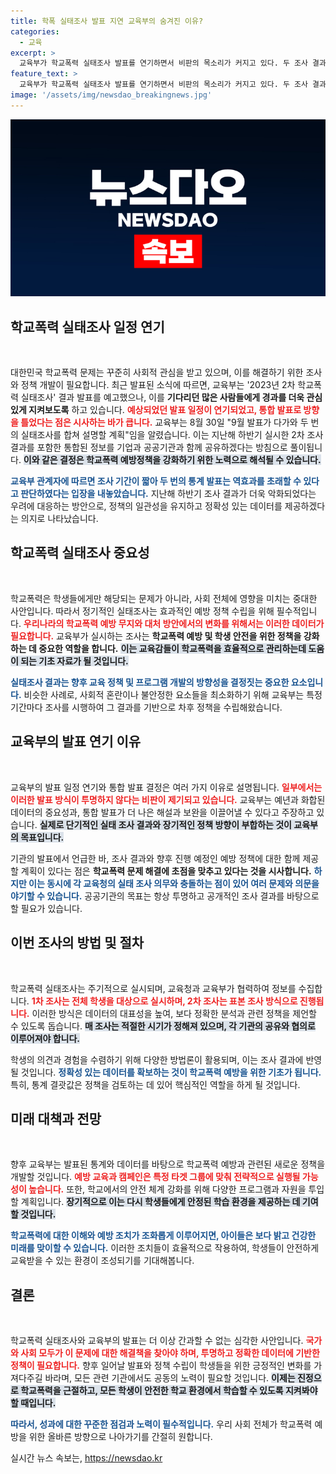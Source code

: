 ```yaml
---
title: 학폭 실태조사 발표 지연 교육부의 숨겨진 이유?
categories:
  - 교육
excerpt: >
  교육부가 학교폭력 실태조사 발표를 연기하면서 비판의 목소리가 커지고 있다. 두 조사 결과를 통합해 발표하겠다는 이유로, 각 교육청은 공표 의무를 지키지 못할 위기에 처했다. 이로 인해 학교폭력 피해 실태가 은폐되는 것 아니냐는 우려가 제기되고 있다.
feature_text: >
  교육부가 학교폭력 실태조사 발표를 연기하면서 비판의 목소리가 커지고 있다. 두 조사 결과를 통합해 발표하겠다는 이유로, 각 교육청은 공표 의무를 지키지 못할 위기에 처했다. 이로 인해 학교폭력 피해 실태가 은폐되는 것 아니냐는 우려가 제기되고 있다.
image: '/assets/img/newsdao_breakingnews.jpg'
---
```


<p><img src="/assets/img/newsdao_breakingnews.jpg" alt="ontimetimes 속보" /></p>

<h2 data-ke-size="size26">학교폭력 실태조사 일정 연기</h2> 

<p data-ke-size="size16">&nbsp;</p> 

<p>대한민국 학교폭력 문제는 꾸준히 사회적 관심을 받고 있으며, 이를 해결하기 위한 조사와 정책 개발이 필요합니다. 최근 발표된 소식에 따르면, 교육부는 '2023년 2차 학교폭력 실태조사' 결과 발표를 예고했으나, 이를 <strong>기다리던 많은 사람들에게 경과를 더욱 관심 있게 지켜보도록</strong> 하고 있습니다. <b><span style="color: #ee2323;">예상되었던 발표 일정이 연기되었고, 통합 발표로 방향을 틀었다는 점은 시사하는 바가 큽니다.</span></b> 교육부는 8월 30일 "9월 발표가 다가와 두 번의 실태조사를 합쳐 설명할 계획"임을 알렸습니다. 이는 지난해 하반기 실시한 2차 조사 결과를 포함한 통합된 정보를 기업과 공공기관과 함께 공유하겠다는 방침으로 풀이됩니다. <b><span style="background-color: #21538527;">이와 같은 결정은 학교폭력 예방정책을 강화하기 위한 노력으로 해석될 수 있습니다.</span></b> </p>

<p><b><span style="color: #1a5490;">교육부 관계자에 따르면 조사 기간이 짧아 두 번의 통계 발표는 역효과를 초래할 수 있다고 판단하였다는 입장을 내놓았습니다.</span></b> 지난해 하반기 조사 결과가 더욱 악화되었다는 우려에 대응하는 방안으로, 정책의 일관성을 유지하고 정확성 있는 데이터를 제공하겠다는 의지로 나타났습니다.</p>

<h2 data-ke-size="size26">학교폭력 실태조사 중요성</h2> 

<p data-ke-size="size16">&nbsp;</p> 

<p>학교폭력은 학생들에게만 해당되는 문제가 아니라, 사회 전체에 영향을 미치는 중대한 사안입니다. 따라서 정기적인 실태조사는 효과적인 예방 정책 수립을 위해 필수적입니다. <b><span style="color: #ee2323;">우리나라의 학교폭력 예방 무지와 대처 방안에서의 변화를 위해서는 이러한 데이터가 필요합니다.</span></b> 교육부가 실시하는 조사는 <strong>학교폭력 예방 및 학생 안전을 위한 정책을 강화하는 데 중요한 역할을 합니다.</strong> <b><span style="background-color: #21538527;">이는 교육감들이 학교폭력을 효율적으로 관리하는데 도움이 되는 기초 자료가 될 것입니다.</span></b> </p>

<p><b><span style="color: #1a5490;">실태조사 결과는 향후 교육 정책 및 프로그램 개발의 방향성을 결정짓는 중요한 요소입니다.</span></b> 비슷한 사례로, 사회적 혼란이나 불안정한 요소들을 최소화하기 위해 교육부는 특정 기간마다 조사를 시행하여 그 결과를 기반으로 차후 정책을 수립해왔습니다.</p>

<h2 data-ke-size="size26">교육부의 발표 연기 이유</h2> 

<p data-ke-size="size16">&nbsp;</p> 

<p>교육부의 발표 일정 연기와 통합 발표 결정은 여러 가지 이유로 설명됩니다. <b><span style="color: #ee2323;">일부에서는 이러한 발표 방식이 투명하지 않다는 비판이 제기되고 있습니다.</span></b> 교육부는 예년과 화합된 데이터의 중요성과, 통합 발표가 더 나은 해설과 보완을 이끌어낼 수 있다고 주장하고 있습니다. <b><span style="background-color: #21538527;">실제로 단기적인 실태 조사 결과와 장기적인 정책 방향이 부합하는 것이 교육부의 목표입니다.</span></b> </p>

<p>기관의 발표에서 언급한 바, 조사 결과와 향후 진행 예정인 예방 정책에 대한 함께 제공할 계획이 있다는 점은 <strong>학교폭력 문제 해결에 초점을 맞추고 있다는 것을 시사합니다.</strong> <b><span style="color: #1a5490;">하지만 이는 동시에 각 교육청의 실태 조사 의무와 충돌하는 점이 있어 여러 문제와 의문을 야기할 수 있습니다.</span></b> 공공기관의 목표는 항상 투명하고 공개적인 조사 결과를 바탕으로 할 필요가 있습니다.</p>

<h2 data-ke-size="size26">이번 조사의 방법 및 절차</h2> 

<p data-ke-size="size16">&nbsp;</p> 

<p>학교폭력 실태조사는 주기적으로 실시되며, 교육청과 교육부가 협력하여 정보를 수집합니다. <b><span style="color: #ee2323;">1차 조사는 전체 학생을 대상으로 실시하며, 2차 조사는 표본 조사 방식으로 진행됩니다.</span></b> 이러한 방식은 데이터의 대표성을 높여, 보다 정확한 분석과 관련 정책을 제언할 수 있도록 돕습니다. <b><span style="background-color: #21538527;">매 조사는 적절한 시기가 정해져 있으며, 각 기관의 공유와 협의로 이루어져야 합니다.</span></b> </p>

<p>학생의 의견과 경험을 수렴하기 위해 다양한 방법론이 활용되며, 이는 조사 결과에 반영될 것입니다. <b><span style="color: #1a5490;">정확성 있는 데이터를 확보하는 것이 학교폭력 예방을 위한 기초가 됩니다.</span></b> 특히, 통계 결괏값은 정책을 검토하는 데 있어 핵심적인 역할을 하게 될 것입니다.</p>

<h2 data-ke-size="size26">미래 대책과 전망</h2> 

<p data-ke-size="size16">&nbsp;</p> 

<p>향후 교육부는 발표된 통계와 데이터를 바탕으로 학교폭력 예방과 관련된 새로운 정책을 개발할 것입니다. <b><span style="color: #ee2323;">예방 교육과 캠페인은 특정 타겟 그룹에 맞춰 전략적으로 실행될 가능성이 높습니다.</span></b> 또한, 학교에서의 안전 체계 강화를 위해 다양한 프로그램과 자원을 투입할 계획입니다. <b><span style="background-color: #21538527;">장기적으로 이는 다시 학생들에게 안정된 학습 환경을 제공하는 데 기여할 것입니다.</span></b> </p>

<p><b><span style="color: #1a5490;">학교폭력에 대한 이해와 예방 조치가 조화롭게 이루어지면, 아이들은 보다 밝고 건강한 미래를 맞이할 수 있습니다.</span></b> 이러한 조치들이 효율적으로 작용하여, 학생들이 안전하게 교육받을 수 있는 환경이 조성되기를 기대해봅니다. </p>

<h2 data-ke-size="size26">결론</h2> 

<p data-ke-size="size16">&nbsp;</p> 

<p>학교폭력 실태조사와 교육부의 발표는 더 이상 간과할 수 없는 심각한 사안입니다. <b><span style="color: #ee2323;">국가와 사회 모두가 이 문제에 대한 해결책을 찾아야 하며, 투명하고 정확한 데이터에 기반한 정책이 필요합니다.</span></b> 향후 일어날 발표와 정책 수립이 학생들을 위한 긍정적인 변화를 가져다주길 바라며, 모든 관련 기관에서도 공동의 노력이 필요할 것입니다. <b><span style="background-color: #21538527;">이제는 진정으로 학교폭력을 근절하고, 모든 학생이 안전한 학교 환경에서 학습할 수 있도록 지켜봐야 할 때입니다.</span></b> </p>

<p><b><span style="color: #1a5490;">따라서, 성과에 대한 꾸준한 점검과 노력이 필수적입니다.</span></b> 우리 사회 전체가 학교폭력 예방을 위한 올바른 방향으로 나아가기를 간절히 원합니다.</p>
실시간 뉴스 속보는, <a href="https://newsdao.kr" rel="dofollow">https://newsdao.kr</a>


